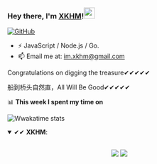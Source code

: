 ### Hey there, I'm [XKHM](https://xkhm.net)!<img src="https://media.giphy.com/media/hvRJCLFzcasrR4ia7z/giphy.gif" width="25px">

[![GitHub](https://img.shields.io/badge/dynamic/json?logo=github&label=GitHub&labelColor=495867&color=495867&query=%24.data.totalSubs&url=https%3A%2F%2Fapi.yukiyukixing.com%2Fsubstats%2F%3Fsource%3Dgithub%26queryKey%3Dyukiyukixing&style=flat-square)](https://github.com/yukiyukixing)

- ⚡ JavaScript / Node.js / Go.
- 📫 Email me at: [im.xkhm@gmail.com](mailto:im.xkhm@gmail.com)

Congratulations on digging the treasure✔✔✔✔✔

船到桥头自然直，All Will Be Good✔✔✔✔✔

📊 **This week I spent my time on**

![Wwakatime stats](https://github-readme-stats-taupe-two.vercel.app/api/wakatime?username=yukiyukixing&hide_title=true&hide_border=true&langs_count=5)

<details open>
 <summary> ✔✔ <b>XKHM</b>: </summary>
<br>
<p align = "center">
  <img src = "https://github-readme-stats.vercel.app/api?username=yukiyukixing&show_icons=true&theme=calm&line_height=33&hide_border=true&count_private=true">
  <img src = "https://github-readme-stats.vercel.app/api/top-langs/?username=yukiyukixing&theme=calm&hide_border=true">
</p>
</details>

